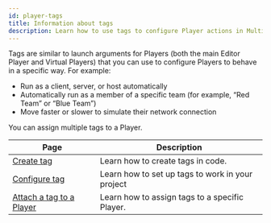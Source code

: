 ```yaml
---
id: player-tags
title: Information about tags
description: Learn how to use tags to configure Player actions in Multiplayer Play Mode.
---
```


Tags are similar to launch arguments for Players (both the main Editor Player and Virtual Players) that you can use to configure Players to behave in a specific way. For example:

- Run as a client, server, or host automatically
- Automatically run as a member of a specific team (for example, “Red Team” or “Blue Team”)
- Move faster or slower to simulate their network connection

You can assign multiple tags to a Player.

<!--
<div className="table-columns-plain" >
| Page | Description |
</div>
-->

|**Page** |**Description**|
|-|-|
|[Create tag](../player-tags/player-tags-create)| Learn how to create tags in code.|
|[Configure tag](../player-tags/player-tags-configure)| Learn how to set up tags to work in your project|
|[Attach a tag to a Player](../player-tags/player-tags-attach)| Learn how to assign tags to a specific Player.|
